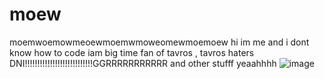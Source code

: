 # moew
moemwoemowmeoewmoemwmoweomewmoemoew
hi im me and i dont know how to code
iam big time fan of tavros , tavros haters DNI!!!!!!!!!!!!!!!!!!!!!!!!!!!GGRRRRRRRRRRR
and other stufff yeaahhhh
![image](https://github.com/SpaceStationLevel7/moew/assets/124318937/990f94d0-a292-4012-9fed-abf62ddb2879)
